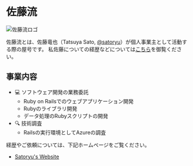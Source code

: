 # 佐藤流

![佐藤流ロゴ](https://www.satoryu.com/assets/img/job_banner.png)

佐藤流とは、佐藤竜也（Tatsuya Sato, [@satoryu](https://github.com/satoryu)）が個人事業主として活動する際の屋号です。
私佐藤についての経歴などについては[こちら](https://www.satoryu.com/about/)を御覧ください。

## 事業内容

- :computer: ソフトウェア開発の業務委託
  - Ruby on Railsでのウェブアプリケーション開発
  - Rubyのライブラリ開発
  - データ処理のRubyスクリプトの開発
- :mag: 技術調査
  - Railsの実行環境としてAzureの調査

経歴やご依頼については、下記ホームページをご覧ください。

- [Satoryu's Website](https://www.satoryu.com/)
